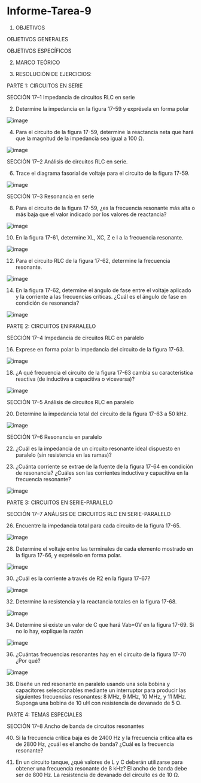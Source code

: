 # Informe-Tarea-9


1. OBJETIVOS

OBJETIVOS GENERALES


OBJETIVOS ESPECÍFICOS

2. MARCO TEÓRICO


3. RESOLUCIÓN DE EJERCICIOS:

PARTE 1: CIRCUITOS EN SERIE

SECCIÓN 17–1 Impedancia de circuitos RLC en serie


2. Determine la impedancia en la figura 17-59 y exprésela en forma polar

![image](https://user-images.githubusercontent.com/116771507/221469811-6b0122bf-b8e3-4933-8a2e-cecbbbf4747f.png)


4. Para el circuito de la figura 17-59, determine la reactancia neta que hará que la magnitud de la impedancia sea igual a 100 Ω.

![image](https://user-images.githubusercontent.com/116771507/221470049-1ad82bab-be0b-49e6-a73f-b23944c41630.png)

SECCIÓN 17–2 Análisis de circuitos RLC en serie.

6. Trace el diagrama fasorial de voltaje para el circuito de la figura 17-59.

![image](https://user-images.githubusercontent.com/116771507/221470101-8a362652-99c7-4e7a-a42f-b3a56fd0d357.png)

SECCIÓN 17–3 Resonancia en serie

8. Para el circuito de la figura 17-59, ¿es la frecuencia resonante más alta o más baja que el valor indicado por los valores de reactancia?

![image](https://user-images.githubusercontent.com/116771507/221470193-b1c9e45f-1a07-4d1f-bb3e-b078f4ab9b29.png)

10. En la figura 17-61, determine XL, XC, Z e I a la frecuencia resonante.

![image](https://user-images.githubusercontent.com/116771507/221470248-e24182e8-2a9b-48d0-9de3-de981ee82e33.png)

12. Para el circuito RLC de la figura 17-62, determine la frecuencia resonante.

![image](https://user-images.githubusercontent.com/116771507/221470289-f308e4b9-61e3-4d6a-baf8-ca989dfe6812.png)

14. En la figura 17-62, determine el ángulo de fase entre el voltaje aplicado y la corriente a las frecuencias críticas. ¿Cuál es el ángulo de fase en condición de resonancia?

![image](https://user-images.githubusercontent.com/116771507/221470319-baf6fc22-f686-4552-9349-4d7c7ae9143e.png)

PARTE 2: CIRCUITOS EN PARALELO

SECCIÓN 17–4 Impedancia de circuitos RLC en paralelo

16. Exprese en forma polar la impedancia del circuito de la figura 17-63.

![image](https://user-images.githubusercontent.com/116771507/221470365-c9a41da3-e2d0-462a-b926-c00e42d1eb8f.png)

18. ¿A qué frecuencia el circuito de la figura 17-63 cambia su característica reactiva (de inductiva a capacitiva o viceversa)?

![image](https://user-images.githubusercontent.com/116771507/221470404-97c6c2f6-6bd3-4f88-96ce-fc5d6d35265d.png)

SECCIÓN 17–5 Análisis de circuitos RLC en paralelo

20. Determine la impedancia total del circuito de la figura 17-63 a 50 kHz. 

![image](https://user-images.githubusercontent.com/116771507/221470444-ea05f2b0-f741-43f0-a01a-b771b0a2be7f.png)

SECCIÓN 17–6 Resonancia en paralelo

22. ¿Cuál es la impedancia de un circuito resonante ideal dispuesto en paralelo (sin resistencia en las ramas)?


24. ¿Cuánta corriente se extrae de la fuente de la figura 17-64 en condición de resonancia? ¿Cuáles son las corrientes inductiva y capacitiva en la frecuencia resonante?

![image](https://user-images.githubusercontent.com/116771507/221470539-9eec3021-f2eb-4b94-95ae-11dd96ca0641.png)

PARTE 3: CIRCUITOS EN SERIE-PARALELO

SECCIÓN 17–7 ANÁLISIS DE CIRCUITOS RLC EN SERIE-PARALELO

26. Encuentre la impedancia total para cada circuito de la figura 17-65.

![image](https://user-images.githubusercontent.com/116771507/221470573-0f54612f-c186-47bb-803f-fbd6cba44708.png)

28. Determine el voltaje entre las terminales de cada elemento mostrado en la figura 17-66, y expréselo en forma polar.

![image](https://user-images.githubusercontent.com/116771507/221470627-dc11f9fb-0318-4552-9176-fd252c4b3b68.png)


30. ¿Cuál es la corriente a través de R2 en la figura 17-67?

![image](https://user-images.githubusercontent.com/116771507/221470659-6bb408ae-c9f3-4c9a-939c-ec87d896a3f7.png)

32. Determine la resistencia y la reactancia totales en la figura 17-68.

![image](https://user-images.githubusercontent.com/116771507/221470693-191376be-9084-48b9-be1a-61014ac0216b.png)

34. Determine si existe un valor de C que hará Vab=0V en la figura 17-69. Si no lo hay, explique la razón

![image](https://user-images.githubusercontent.com/116771507/221470780-f1516d2f-a735-488d-a497-d836f42681a8.png)

36. ¿Cuántas frecuencias resonantes hay en el circuito de la figura 17-70 ¿Por qué?

![image](https://user-images.githubusercontent.com/116771507/221470809-319eae68-5852-4fca-a7e1-c1c0e18f080c.png)

 38. Diseñe un red resonante en paralelo usando una sola bobina y capacitores seleccionables mediante un interruptor para producir las siguientes frecuencias resonantes: 8 MHz, 9 MHz, 10 MHz, y 11 MHz. Suponga una bobina de 10 uH con resistencia de devanado de 5 Ω.


PARTE 4: TEMAS ESPECIALES

SECCIÓN 17–8 Ancho de banda de circuitos resonantes

40. Si la frecuencia crítica baja es de 2400 Hz y la frecuencia crítica alta es de 2800 Hz, ¿cuál es el ancho de banda? ¿Cuál es la frecuencia resonante?

42. En un circuito tanque, ¿qué valores de L y C deberán utilizarse para obtener una frecuencia resonante de 8 kHz? El ancho de banda debe ser de 800 Hz. La resistencia de devanado del circuito es de 10 Ω.











































































































